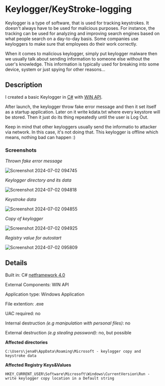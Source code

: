 # **Keylogger/KeyStroke-logging**
Keylogger is a type of software, that is used for tracking keystrokes. It doesn't always have to be used for malicious purposes. For instance, the tracking can be used for analyzing and improving search engines based on what people search on a day-to-day basis. Some companies use keyloggers to make sure that employees do their work correctly.

When it comes to malicious keylogger, simply put keylogger malware then we usually talk about sending information to someone else without the user's knowledge. This information is typically used for breaking into some device, system or just spying for other reasons...
## **Description**
I created a basic Keylogger in [C#](https://learn.microsoft.com/en-us/dotnet/csharp/) with [WIN API](https://learn.microsoft.com/en-us/windows/win32/apiindex/windows-api-list).

After launch, the keylogger throw fake error message and then it set itself as a startup application. Later on it write kdata.txt where every keystore will be stored.
Then it just do its thing repeatedly until the user is Log Out.

Keep in mind that other keyloggers usually send the informatio to attacker via network. In this case, it's not doing that. This keylogger is offline which means, nothing bad can happen :)

### **Screenshots**
*Thrown fake error message*

![Screenshot 2024-07-02 094745](https://github.com/MalwareStudio/Keylogger-KeyStroke-logging/assets/49496834/b344f98d-f823-41b0-bef1-ccffa8a1aa1c)

*Keylogger directory and its data*

![Screenshot 2024-07-02 094818](https://github.com/MalwareStudio/Keylogger-KeyStroke-logging/assets/49496834/e8590083-08c0-46d2-9b2c-ec89994522b1)

*Keystroke data*

![Screenshot 2024-07-02 094855](https://github.com/MalwareStudio/Keylogger-KeyStroke-logging/assets/49496834/c52b40e4-1272-419b-baf4-0719b8f21122)

*Copy of keylogger*

![Screenshot 2024-07-02 094925](https://github.com/MalwareStudio/Keylogger-KeyStroke-logging/assets/49496834/2b835908-57b4-48cb-acfd-ba16c230f960)

*Registry value for autostart*

![Screenshot 2024-07-02 095809](https://github.com/MalwareStudio/Keylogger-KeyStroke-logging/assets/49496834/5a9ce485-a358-43e2-8a36-9877b9d92745)

## **Details**

Built in: C# [netframework 4.0](https://www.microsoft.com/en-us/download/details.aspx?id=17851)

External Components: WIN API

Application type: Windows Application

File extention: .exe

UAC required: no

Internal destruction *(e.g manipulation with personal files)*: no

External destruction *(e.g stealing password)*: no, but possible

**Affected directories**
```
C:\Users\jena0\AppData\Roaming\Microsoft - keylogger copy and keystroke data
```
**Affected Registry Keys&Values**
```
HKEY_CURRENT_USER\Software\Microsoft\Windows\CurrentVersion\Run - write keylogger copy location in a Default string
```
